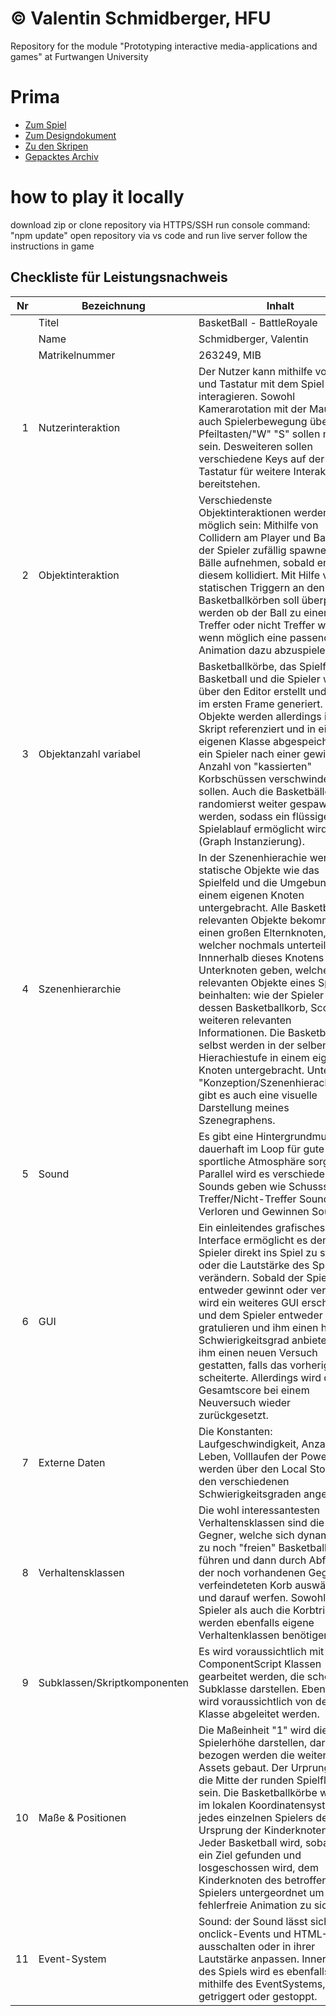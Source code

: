 # © Valentin Schmidberger, HFU
Repository for the module "Prototyping interactive media-applications and games" at Furtwangen University
# Prima
- [Zum Spiel](https://vale-sch.github.io/basketBallBattleRoyale/BasketBall_BattleRoyale.html)
- [Zum Designdokument](Link1.1)
- [Zu den Skripen](https://github.com/vale-sch/basketBallBattleRoyale/tree/main/Scripts)
- [Gepacktes Archiv](Link1)

# how to play it locally
download zip or clone repository via HTTPS/SSH
run console command: "npm update"
open repository via vs code and run live server
follow the instructions in game

## Checkliste für Leistungsnachweis

| Nr | Bezeichnung           | Inhalt                                                                                                                                                                                                                                                                         |
|---:|-----------------------|--------------------------------------------------------------------------------------------------------------------------------------------------------------------------------------------------------------------------------------------------------------------------------|
|    | Titel                 | BasketBall - BattleRoyale
|    | Name                  | Schmidberger, Valentin
|    | Matrikelnummer        | 263249, MIB
|  1 | Nutzerinteraktion     | Der Nutzer kann mithilfe von Maus und Tastatur mit dem Spiel interagieren. Sowohl Kamerarotation mit der Maus, als auch Spielerbewegung über die Pfeiltasten/"W" "S"  sollen möglich sein. Desweiteren sollen verschiedene Keys auf der Tastatur für weitere Interaktionen bereitstehen.                                                                                                                                              |
|  2 | Objektinteraktion     | Verschiedenste Objektinteraktionen werden möglich sein: Mithilfe von Collidern am Player und Ball, kann der Spieler zufällig spawnende Bälle aufnehmen, sobald er mit diesem kollidiert. Mit Hilfe von statischen Triggern an den Basketballkörben soll überprüft werden ob der Ball zu einem Treffer oder nicht Treffer wird und wenn möglich eine passende Animation dazu abzuspielen.                                                                                                                        |
|  3 | Objektanzahl variabel | Basketballkörbe, das Spielfeld, der Basketball und die Spieler werden über den Editor erstellt und gleich im ersten Frame generiert. Alle Objekte werden allerdings im Skript referenziert und in einer eigenen Klasse abgespeichert, da ein Spieler nach einer gewissen Anzahl von "kassierten" Korbschüssen verschwinden sollen. Auch die Basketbälle sollen randomierst weiter gespawnt werden, sodass ein flüssiger Spielablauf ermöglicht wird (Graph Instanzierung). |
|  4 | Szenenhierarchie      | In der Szenenhierachie werden statische Objekte wie das Spielfeld und die Umgebung in einem eigenen Knoten untergebracht. Alle Basketball relevanten Objekte bekommen einen großen Elternknoten, welcher nochmals unterteilt wird. Innnerhalb dieses Knotens wird es Unterknoten geben, welche alle relevanten Objekte eines Spielers beinhalten: wie der Spieler selbst, dessen Basketballkorb, Score und weiteren relevanten Informationen. Die Basketbälle selbst werden in der selben Hierachiestufe in einem eigenen Knoten untergebracht. Unter "Konzeption/Szenenhierachie.pdf" gibt es auch eine visuelle Darstellung meines Szenegraphens.                                                                                                                                             |
|  5 | Sound                 | Es gibt eine Hintergrundmusik die dauerhaft im Loop für gute und sportliche Atmosphäre sorgt. Parallel wird es verschiedene SFX Sounds geben wie Schusssound, Treffer/Nicht-Treffer Sounds, Verloren und Gewinnen Sounds.                                                            |
|  6 | GUI                   | Ein einleitendes grafisches User Interface ermöglicht es dem Spieler direkt ins Spiel zu starten oder die Lautstärke des Spiels zu verändern. Sobald der Spieler entweder gewinnt oder verliert, wird ein weiteres GUI erscheinen und dem Spieler entweder gratulieren und ihm einen höheren Schwierigkeitsgrad anbieten, oder ihm einen neuen Versuch gestatten, falls das vorherige Spiel scheiterte. Allerdings wird der Gesamtscore bei einem Neuversuch wieder zurückgesetzt.                                                                             |
|  7 | Externe Daten         |  Die Konstanten: Laufgeschwindigkeit, Anzahl der Leben, Volllaufen der Powerbar werden über den Local Storage in den verschiedenen Schwierigkeitsgraden angepasst                                                                |
|  8 | Verhaltensklassen     | Die wohl interessantesten Verhaltensklassen sind die der Gegner, welche sich dynamisch zu noch "freien" Basketballen führen und dann durch Abfragen der noch vorhandenen Gegner ein verfeindeteten Korb auswählen und darauf werfen. Sowohl der Spieler als auch die Korbtrigger werden ebenfalls eigene Verhaltenklassen benötigen.                                                                                           |
|  9 | Subklassen/Skriptkomponenten            | Es wird voraussichtlich mit vielen ComponentScript Klassen gearbeitet werden, die schon eine Subklasse darstellen. Ebenfalls wird voraussichtlich von der Node Klasse abgeleitet werden.|
| 10 | Maße & Positionen     | Die Maßeinheit "1" wird die Spielerhöhe darstellen, darauf bezogen werden die weiteren Assets gebaut. Der Urprung wird die Mitte der runden Spielfläche sein. Die Basketballkörbe werden im lokalen Koordinatensystem jedes einzelnen Spielers der Ursprung der Kinderknoten sein. Jeder Basketball wird, sobald er ein Ziel gefunden und losgeschossen wird, dem Kinderknoten des betroffenen Spielers untergeordnet um eine fehlerfreie Animation zu sichern.                                                             |
| 11 | Event-System          | Sound: der Sound lässt sich über onclick-Events und HTML-Slider ausschalten oder in ihrer Lautstärke anpassen. Innerhalb des Spiels wird es ebenfalls mithilfe des EventSystems, Events getriggert oder gestoppt.                                                                                                                                                                        |


